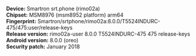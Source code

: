 __Device:__ Smartron srt.phone (rimo02a)  
__Chipset:__ MSM8976 (msm8952 platform) arm64  
__Fingerprint:__ Smartron/srtphone/rimo02a:8.0.0/T5524INDURC-475/475:user/release-keys  
__Release version:__ rimo02a-user 8.0.0 T5524INDURC-475 475 release-keys  
__Android version:__ 8.0.0 (oreo)  
__Security patch:__ January 2018
